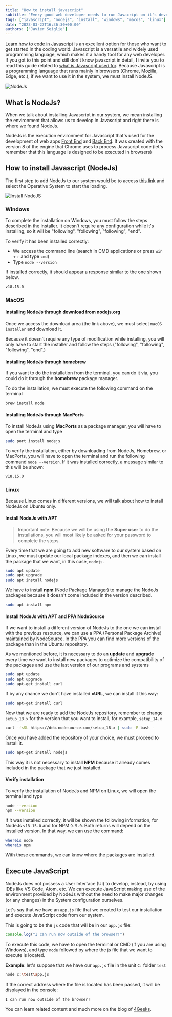 ```yaml
---
title: "How to install javascript"
subtitle: "Every good web developer needs to run Javacript on it's developing machine, here's how to make your System Javascript ready."
tags: ["javascript", "nodejs", "install", "windows", "macos", "linux"]
date: "2023-03-27T16:36:30+00:00"
authors: ["Javier Seiglie"]
---
```


[Learn how to code in Javascript](https://4geeks.com/lesson/what-is-javascript-learn-to-code-in-javascript) is an excellent option for those who want to get started in the coding world. Javascript is a versatile and widely used programming language, which makes it a handy tool for any web developer. If you got to this point and still don't know javascript in detail, I invite you to read this guide related to [what is Javascript used for](). Because Javascript is a programming language that runs mainly in browsers (Chrome, Mozilla, Edge, etc.), if we want to use it in the system, we must install NodeJS.

![NodeJs](https://i.imgur.com/zPghTHs.png)

## What is NodeJs?

When we talk about installing Javascript in our system, we mean installing the environment that allows us to develop in Javascript and right there is where we found NodeJs.

NodeJs is the execution environment for Javascript that's used for the development of web apps [Front End](https://4geeks.com/lesson/what-is-front-end-development) and [Back End](https://4geeks.com/lesson/backend-developer). It was created with the version 8 of the engine that Chrome uses to process Javascript code (let's remember that this language is designed to be executed in browsers)

## How to install Javascript (NodeJs)

The first step to add NodeJs to our system would be to access [this link](https://nodejs.org/es/download) and select the Operative System to start the loading.

![Install NodeJS](https://i.imgur.com/8eIqVlp.png)

### Windows

To complete the installation on Windows, you must follow the steps described in the installer. It doesn't require any configuration while it's installing, so it will be "following", "following", "following", "end".

To verify it has been installed correctly:
- We access the command line (search in CMD applications or press `win` + `r` and type `cmd`)
- Type `node --version`

If installed correctly, it should appear a response similar to the one shown below.

```cmd
v18.15.0
```

### MacOS

#### Installing NodeJs through download from nodejs.org

Once we access the download area (the link above), we must select `macOS installer` and download it.

Because it doesn't require any type of modification while installing, you will only have to start the installer and follow the steps ("following", "following", "following", "end".)

#### Installing NodeJs through homebrew

If you want to do the installation from the terminal, you can do it via, you could do it through the **homebrew** package manager.

To do the installation, we must execute the following command on the terminal

```bash
brew install node
```

#### Installing NodeJs through MacPorts

To install NodeJs using **MacPorts** as a package manager, you will have to open the terminal and type

```bash
sudo port install nodejs
```

To verify the installation, either by downloading from NodeJs, Homebrew, or MacPorts, you will have to open the terminal and run the following command `node --version`. If it was installed correctly, a message similar to this will be shown:

```bash
v18.15.0
```

### Linux

Because Linux comes in different versions, we will talk about how to install NodeJs on Ubuntu only.

#### Install NodeJs with APT

> Important note: Because we will be using the **Super user** to do the installations, you will most likely be asked for your password to complete the steps.

Every time that we are going to add new software to our system based on Linux, we must update our
local package indexes, and then we can install the package that we want, in this case, `nodejs`.

```bash
sudo apt update
sudo apt upgrade
sudo apt install nodejs
```

We have to install **npm** (Node Package Manager) to manage the NodeJs packages because it doesn't come included in the version described.

```bash
sudo apt install npm
```

#### Install NodeJs with APT and PPA NodeSource

If we want to install a different version of NodeJs to the one we can install with the previous resource, we can use a PPA (Personal Package Archive) maintained by NodeSource. In the PPA you can find more versions of the package than in the Ubuntu repository.

As we mentioned before, it is necessary to do an **update** and **upgrade** every time we want to install new packages to optimize the compatibility of the packages and use the last version of our programs and systems

```bash
sudo apt update
sudo apt upgrade
sudo apt-get install curl
```

If by any chance we don't have installed **cURL**, we can install it this way:

```bash
sudo apt-get install curl
```

Now that we are ready to add the NodeJs repository, remember to change `setup_18.x` for the version that you want to install, for example,  `setup_14.x`

```bash
curl -fsSL https://deb.nodesource.com/setup_18.x | sudo -E bash -
```

Once you have added the repository of your choice, we must proceed to install it.

```bash
sudo apt-get install nodejs
```

This way it is not necessary to install **NPM** because it already comes included in the package that we just installed.

#### Verify installation

To verify the installation of NodeJs and NPM on Linux, we will open the terminal and type

```bash
node --version
npm --version
```

If it was installed correctly, it will be shown the following information, for NodeJs `v18.15.0` and for NPM `9.5.0`. Both returns will depend on the installed version. In that way, we can use the command:

```bash
whereis node
whereis npm
```

With these commands, we can know where the packages are installed.

## Execute JavaScript

NodeJs does not possess a User Interface (UI) to develop, instead, by using IDEs like VS Code, Atom, etc. We can execute JavaScript making use of the environment provided by NodeJs without the need to make major changes (or any changes) in the System configuration ourselves.

Let's say that we have an `app.js` file that we created to test our installation and execute JavaScript code from our system.

This is going to be the `js` code that will be in our `app.js` file:

```javascript
console.log("I can run now outside of the browser!")
```

To execute this code, we have to open the terminal or CMD (if you are using Windows), and type `node` followed by where the js file that we want to execute is located.

**Example**: let's suppose that we have our `app.js` file in the unit `C:` folder `test`

```bash
node c:\test\app.js
```

If the correct address where the file is located has been passed, it will be displayed in the console:

```bash
I can run now outside of the browser!
```

You can learn related content and much more on the blog of [4Geeks](www.4geeks.com/es/how-to).


